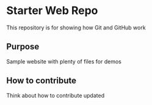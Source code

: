 # Starter Web Repo

This repository is for showing how Git and GitHub work

## Purpose

Sample website with plenty of files for demos

## How to contribute

Think about how to contribute
updated